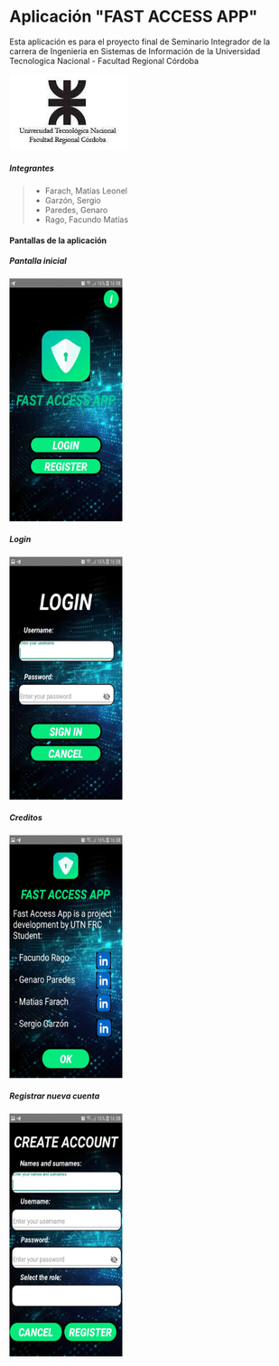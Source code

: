  # Aplicación "FAST ACCESS APP"

Esta aplicación es para el proyecto final de Seminario Integrador de la carrera de Ingenieria en Sistemas de Información de la Universidad Tecnologica Nacional - Facultad Regional Córdoba

<img src="./Photos/utnfrc.png" alt="UTN FRC" />


##### **Integrantes**
> * Farach, Matías Leonel
> * Garzón, Sergio
> * Paredes, Genaro
> * Rago, Facundo Matías

#### Pantallas de la aplicación

##### Pantalla inicial

<img src="./Photos/Main.png" alt="Main screen" width="200px" height="430px"/>

##### Login

<img src="./Photos/Login.png" alt="Login screen" width="200px" height="430px"/>

##### Creditos

<img src="./Photos/Credits.png" alt="Credits screen" width="200px" height="430px"/>

##### Registrar nueva cuenta

<img src="./Photos/Register.png" alt="Create account" width="200px" height="430px"/>





